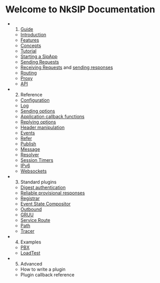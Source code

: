 # Welcome to NkSIP Documentation

- 1. [Guide](samples/guide/README.md)
    - [Introduction](guide/introduction.md)
    - [Features](guide/features.md)
    - [Concepts](guide/concepts.md)
    - [Tutorial](guide/tutorial.md)
    - [Starting a SipApp](guide/start_a_sipapp.md)
    - [Sending Requests](guide/sending_requests.md)
    - [Receiving Requests](guide/receiving_requests.md) and [sending responses](guide/sending_responses.md)
    - [Routing](guide/routing.md)
    - [Proxy](guide/proxy.md)
    - [API](guide/api.md)
- 2. Reference
    - [Configuration](reference/configuration.md)
    - [Log](reference/log.md)
    - [Sending options](reference/sending_options.md)
    - [Application callback functions](reference/callback_functions.md)
    - [Replying options](reference/reply_options.md)
    - [Header manipulation](reference/header_manipulation.md)
    - [Events](reference/events.md)
    - [Refer](reference/refer.md)
    - [Publish](reference/publish.md)
    - [Message](reference/message.md)
    - [Resolver](reference/resolver.md)
    - [Session Timers](reference/session_timers.md)
    - [IPv6](reference/ip_v6.md)
    - [Websockets](reference/websockets.md)
- 3. Standard plugins
    - [Digest authentication](plugins/digest_authentication.md)
    - [Reliable provisional responses](plugins/reliable_provisional_responses.md)
    - [Registrar](plugins/registrar.md)
    - [Event State Compositor](plugins/event_state_compositor.md)
    - [Outbound](plugins/outbound.md)
    - [GRUU](plugins/gruu.md)
    - [Service Route](plugins/service_route.md)
    - [Path](plugins/path.md)
    - [Tracer](plugins/tracer.md)
- 4. Examples
    - [PBX](samples/pbx.md)
    - [LoadTest](samples/loadtest.md)
- 5. Advanced
    + How to write a plugin
    + Plugin callback reference

